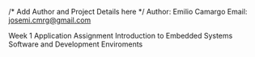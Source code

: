 /* Add Author and Project Details here */
Author: Emilio Camargo
Email: josemi.cmrg@gmail.com

Week 1 Application Assignment
Introduction to Embedded Systems Software and Development Enviroments

